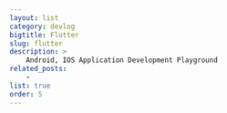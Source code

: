 ```yaml
---
layout: list
category: devlog
bigtitle: Flutter
slug: flutter
description: >
    Android, IOS Application Development Playground
related_posts:
    - 
list: true
order: 5
---
```


 
